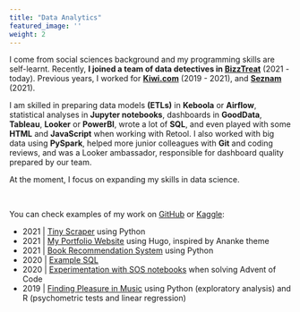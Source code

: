 ```yaml
---
title: "Data Analytics"
featured_image: ''
weight: 2
---
```


I come from social sciences background and my programming skills are self-learnt. Recently, **I joined a team of data detectives in [BizzTreat](https://www.bizztreat.com)** (2021 - today). Previous years, I worked for **[Kiwi.com](https://www.kiwi.com/en/pages/content/about)** (2019 - 2021), and **[Seznam](https://o.seznam.cz/en/about-us/)** (2021). 

I am skilled in preparing data models **(ETLs)** in **Keboola** or **Airflow**, statistical analyses in **Jupyter notebooks**, dashboards in **GoodData**, **Tableau**, **Looker** or **PowerBI**, wrote a lot of **SQL**, and even played with some **HTML** and **JavaScript** when working with Retool. I also worked with big data using **PySpark**, helped more junior colleagues with **Git** and coding reviews, and was a Looker ambassador, responsible for dashboard quality prepared by our team.

At the moment, I focus on expanding my skills in data science.

&nbsp;

You can check examples of my work on [GitHub](https://github.com/renehlavova) or [Kaggle](https://www.kaggle.com/renehlavova):
* 2021 | [Tiny Scraper](https://github.com/renehlavova/bike-scraper) using Python
* 2021 | [My Portfolio Website](https://github.com/renehlavova/renehlavova) using Hugo, inspired by Ananke theme
* 2021 | [Book Recommendation System](https://www.kaggle.com/renehlavova/recommender-system-for-books) using Python
* 2020 | [Example SQL](https://github.com/renehlavova/knowledge-base/tree/main/sql/dtse)
* 2020 | [Experimentation with SOS notebooks](https://github.com/renehlavova/projects/blob/main/advent-of-code/2020/day1_day2_sos_notebook.ipynb) when solving Advent of Code
* 2019 | [Finding Pleasure in Music](https://github.com/renehlavova/projects/tree/main/finding-pleasure-in-music) using Python (exploratory analysis) and R (psychometric tests and linear regression)